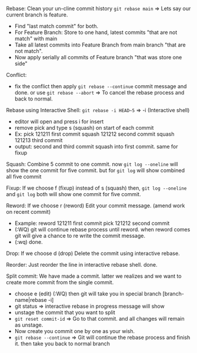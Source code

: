 Rebase: Clean your un-cline commit history 
`git rebase main` => Lets say our current branch is feature.
- Find "last match commit" for both.
- For Feature Branch: Store to one hand, latest commits "that are not match" with main
- Take all latest commits into Feature Branch from main branch "that are not match".
- Now apply serially all commits of Feature branch "that was store one side"

Conflict:
- fix the conflict then apply `git rebase --continue` commit message and done.
or use `git rebase --abort` => To cancel the rebase process and back to normal.

Rebase using Interactive Shell:
`git rebase -i HEAD~5` => -i (Interactive shell)
- editor will open and press i for insert
- remove pick and type s (squash) on start of each commit
- Ex:
pick 121211 first commit
squash 121212 second commit
squash 121213 third commit
- output: second and third commit squash into first commit. same for fixup

Squash: Combine 5 commit to one commit. 
now `git log --oneline` will show the one commit for five commit.
but for `git log` will show combined all five commit

Fixup: If we choose f (fixup) instead of s (squash) 
then, `git log --oneline` and `git log` both will show one commit for five commit.

Reword: If we choose r (reword) Edit your commit message. (amend work on recent commit)
- Example:
reword 121211 first commit
pick 121212 second commit
- (:WQ) git will continue rebase process until reword. when reword comes git will give a chance to re write the commit message.
- (:wq) done.

Drop: If we choose d (drop) Delete the commit using interactive rebase.

Reorder: Just reorder the line in interactive rebase shell. done.

Split commit: We have made a commit. latter we realizes and we want to create more commit from the single commit.

- choose e (edit) (:WQ) then git will take you in special branch 
  [branch-name|rebase -i]
- git status => interactive rebase in progress message will show
- unstage the commit that you want to split
- `git reset commit-id` => Go to that commit. and all changes will remain as unstage.
- Now create you commit one by one as your wish.
- `git rebase --continue` => Git will continue the rebase process and finish it. then take you back to normal branch